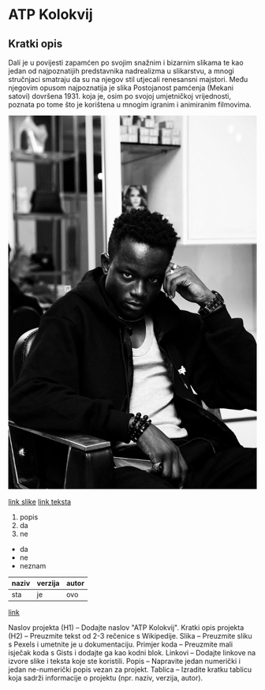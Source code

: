 # ATP Kolokvij

## Kratki opis

Dalí je u povijesti zapamćen po svojim snažnim i bizarnim slikama te kao jedan od najpoznatijih predstavnika nadrealizma u slikarstvu, a mnogi stručnjaci smatraju da su na njegov stil utjecali renesansni majstori. Među njegovim opusom najpoznatija je slika Postojanost pamćenja (Mekani satovi) dovršena 1931. koja je, osim po svojoj umjetničkoj vrijednosti, poznata po tome što je korištena u mnogim igranim i animiranim filmovima.

![slika](pexels-planeteelevene-29640451.jpg)


<?xml version="1.0" encoding="utf-8"?>
<fileSnapshot xmlns:xsd="http://www.w3.org/2001/XMLSchema" xmlns:xsi="http://www.w3.org/2001/XMLSchema-instance">
  <files>
    <file path="C:\ProgramData\chocolatey\lib\nerd-fonts-Recursive\FontFilesInstalled.log" checksum="32D324B1A8CDE7BB535B4C4D5357EA7D" />
    <file path="C:\ProgramData\chocolatey\lib\nerd-fonts-Recursive\nerd-fonts-Recursive.nupkg" checksum="67CB0D28E246CED8FD5E6A81269FCFA8" />
    <file path="C:\ProgramData\chocolatey\lib\nerd-fonts-Recursive\nerd-fonts-recursive.nuspec" checksum="712FE1DFF07E4F3640B53BDC81244533" />
    <file path="C:\ProgramData\chocolatey\lib\nerd-fonts-Recursive\Recursive.zip.txt" checksum="57B8293869264868D18FA932B2E2E215" />
    <file path="C:\ProgramData\chocolatey\lib\nerd-fonts-Recursive\tools\chocolateyInstall.ps1" checksum="041E79490F46DE34CF37E8C5AA152AF6" />
    <file path="C:\ProgramData\chocolatey\lib\nerd-fonts-Recursive\tools\chocolateyUninstall.ps1" checksum="F0C578ADAB9D24FD8243109E60D5EE44" />
    <fil

[link slike](https://www.pexels.com/photo/stylish-portrait-of-young-man-in-hair-salon-29640451/)
[link teksta](https://hr.wikipedia.org/wiki/Glavna_stranica)

1. popis
2. da
3. ne

- da
- ne
- neznam


naziv | verzija | autor |
------|---------|-------|
sta   | je      |   ovo |

[link](LICENSE.md)

Naslov projekta (H1) – Dodajte naslov "ATP Kolokvij".
Kratki opis projekta (H2) – Preuzmite tekst od 2-3 rečenice s Wikipedije.
Slika – Preuzmite sliku s Pexels i umetnite je u dokumentaciju.
Primjer koda – Preuzmite mali isječak koda s Gists i dodajte ga kao kodni blok.
Linkovi – Dodajte linkove na izvore slike i teksta koje ste koristili. 
Popis – Napravite jedan numerički i jedan ne-numerički popis vezan za projekt.
Tablica – Izradite kratku tablicu koja sadrži informacije o projektu (npr. naziv, verzija, autor).

